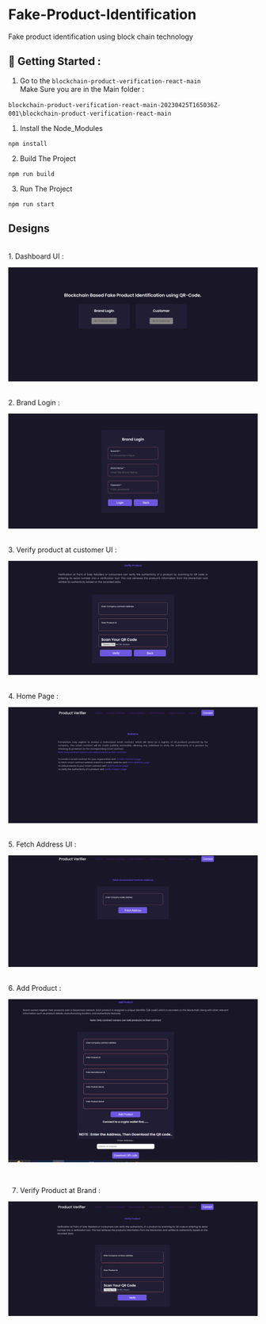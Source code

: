 # Fake-Product-Identification

Fake product identification using block chain technology

## 🤔 Getting Started :

1. Go to the `blockchain-product-verification-react-main` <br>
   Make Sure you are in the Main folder :

`blockchain-product-verification-react-main-20230425T165036Z-001\blockchain-product-verification-react-main`
<br>

1. Install the Node_Modules

```
npm install
```

2. Build The Project

```
npm run build
```

3. Run The Project

```
npm run start
```

## Designs

<br>
1. Dashboard UI :
<br>

![Dashboard UI](https://github.com/Adil091/Adil091-Fake-Product-Identification/blob/master/Design-Images/Dashboard%20UI.png)

<br>
2. Brand Login :

![Brand login UI](https://github.com/Adil091/Adil091-Fake-Product-Identification/blob/master/Design-Images/Brand%20login%20UI.png)

<br>
3. Verify product at customer UI :

![Verify product at customer UI](https://github.com/Adil091/Adil091-Fake-Product-Identification/blob/master/Design-Images/Verify%20product%20at%20customer%20UI.png)

<br>
4. Home Page :

![Home page UI](https://github.com/Adil091/Adil091-Fake-Product-Identification/blob/master/Design-Images/Home%20page%20UI.png)

<br>
5. Fetch Address UI :

![Fetch address UI](https://github.com/Adil091/Adil091-Fake-Product-Identification/blob/master/Design-Images/Fetch%20address%20UI.png)

<br>
6. Add Product :

![Add product UI](https://github.com/Adil091/Adil091-Fake-Product-Identification/blob/master/Design-Images/Add%20product%20UI.png)

<br>

7. Verify Product at Brand :

![Verify product at Brand UI](https://github.com/Adil091/Adil091-Fake-Product-Identification/blob/master/Design-Images/Verify%20product%20at%20Brand%20UI.png)

<br>
